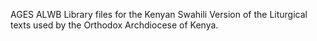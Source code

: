 AGES ALWB Library files for the Kenyan Swahili Version of the Liturgical texts used by the Orthodox Archdiocese of Kenya.
